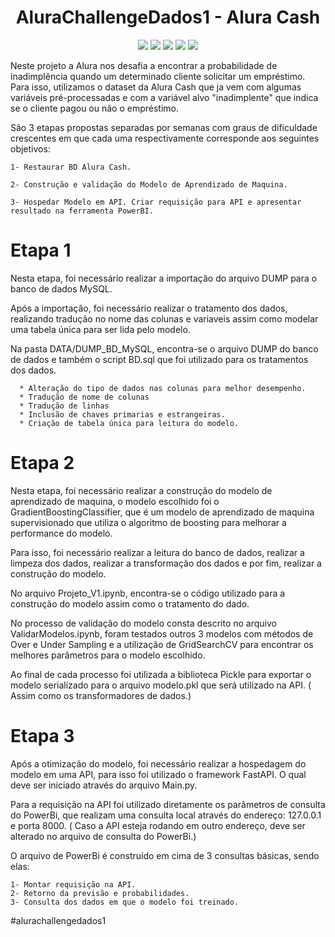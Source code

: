 <h1 align="center"> AluraChallengeDados1 - Alura Cash  </h1>

<div align="center">
<img src="https://img.shields.io/badge/MySQL-005C84?style=for-the-badge&logo=mysql&logoColor=white"><img>
<img src="https://img.shields.io/badge/Python-14354C?style=for-the-badge&logo=python&logoColor=yellow"> </img>
<img src="https://img.shields.io/badge/scikit_learn-F7931E?style=for-the-badge&logo=scikit-learn&logoColor=white"></img>
<img src="https://img.shields.io/badge/fastapi-109989?style=for-the-badge&logo=FASTAPI&logoColor=white"> </img>
<img src="https://img.shields.io/badge/PowerBI-F2C811?style=for-the-badge&logo=Power%20BI&logoColor=black"> </img>
</div>


  Neste projeto a Alura nos desafia a encontrar a probabilidade de inadimplência quando um determinado cliente solicitar um empréstimo. Para isso, utilizamos o dataset da Alura Cash que ja vem com algumas variáveis pré-processadas e com a variável alvo "inadimplente" que indica se o cliente pagou ou não o empréstimo.

  
  São 3 etapas propostas separadas por semanas com graus de dificuldade crescentes em que cada uma respectivamente corresponde aos seguintes objetivos: 
    
    1- Restaurar BD Alura Cash.
    
    2- Construção e validação do Modelo de Aprendizado de Maquina.
    
    3- Hospedar Modelo em API. Criar requisição para API e apresentar resultado na ferramenta PowerBI.


# Etapa 1
  Nesta etapa, foi necessário realizar a importação do arquivo DUMP para o banco de dados MySQL.
    
  Após a importação, foi necessário realizar o tratamento dos dados, realizando tradução no nome das colunas e variaveis assim como modelar uma tabela única para ser lida pelo modelo.

   Na pasta DATA/DUMP_BD_MySQL, encontra-se o arquivo DUMP do banco de dados e  também o script BD.sql que foi utilizado para os tratamentos dos dados.
   
      * Alteração do tipo de dados nas colunas para melhor desempenho.
      * Tradução de nome de colunas
      * Tradução de linhas
      * Inclusão de chaves primarias e estrangeiras.
      * Criação de tabela única para leitura do modelo.
      
# Etapa 2

  Nesta etapa, foi necessário realizar a construção do modelo de aprendizado de maquina, o modelo escolhido foi o GradientBoostingClassifier, que é um modelo de aprendizado de maquina supervisionado que utiliza o algoritmo de boosting para melhorar a performance do modelo.
  
  Para isso, foi necessário realizar a leitura do banco de dados, realizar a limpeza dos dados, realizar a transformação dos dados e por fim, realizar a construção do modelo.
  
  No arquivo Projeto_V1.ipynb, encontra-se o código utilizado para a construção do modelo assim como o tratamento do dado.

  No processo de validação do modelo consta descrito no arquivo ValidarModelos.ipynb, foram testados outros 3 modelos com métodos de Over e Under Sampling e a utilização de GridSearchCV para encontrar os melhores parâmetros para o modelo escolhido.

  Ao final de cada processo foi utilizada a biblioteca Pickle para exportar o modelo serializado para o arquivo modelo.pkl que será utilizado na API. ( Assim como os transformadores de dados.)

# Etapa 3
      
  Após a otimização do modelo, foi necessário realizar a hospedagem do modelo em uma API, para isso foi utilizado o framework FastAPI. O qual deve ser iniciado através do arquivo Main.py.

  Para a requisição na API foi utilizado diretamente os parâmetros de consulta do PowerBi, que realizam uma consulta local através do endereço: 127.0.0.1 e porta 8000. ( Caso a API esteja rodando em outro endereço, deve ser alterado no arquivo de consulta do PowerBi.)

  O arquivo de PowerBi é construído em cima de 3 consultas básicas, sendo elas:
   
    1- Montar requisição na API.
    2- Retorno da previsão e probabilidades.
    3- Consulta dos dados em que o modelo foi treinado.
  
#alurachallengedados1

